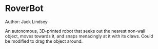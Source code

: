 # RoverBot

Author: Jack Lindsey

An autonomous, 3D-printed robot that seeks out the nearest non-wall object, moves towards it, and snaps menacingly at it with its claws.  Could be modified to drag the object around.
